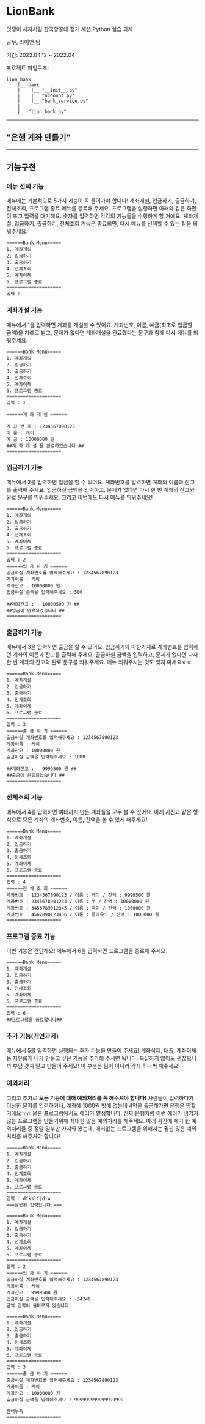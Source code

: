 # LionBank

멋쟁이 사자처럼 한국항공대 정기 세션 Python 실습 과제

골무, 라이언 팀

기간: 2022.04.12 ~ 2022.04

프로젝트 파일구조:

```text
lion_bank  
    |__ bank
    |    |__ "__init__.py"
    |    |__ "account.py"
    |    |__ "bank_service.py"
    |
    |__ "lion_bank.py"
```

* * *

## "은행 계좌 만들기"

* * *

## 기능구현

### 메뉴 선택 기능

메뉴에는 기본적으로 5가지 기능이 꼭 들어가야 합니다! 계좌개설, 입금하기, 출금하기, 전체조회, 프로그램 종료 메뉴를 등록해 주세요. 프로그램을 실행하면 아래와 같은 화면이 뜨고 입력을 대기해요. 숫자를 입력하면 각각의 기능들을 수행하게 할 거에요. 계좌개설, 입금하기, 출금하기, 전체조회 기능은 종료되면, 다시 메뉴를 선택할 수 있는 창을 띄워주세요.

```text
======Bank Menu=====
1. 계좌개설
2. 입금하기
3. 출금하기
4. 전체조회
5. 계좌이체
6. 프로그램 종료
====================
입력 : 
```

### 계좌개설 기능

메뉴에서 1을 입력하면 계좌를 개설할 수 있어요. 계좌번호, 이름, 예금(최초로 입금할 금액)을 차례로 받고, 문제가 없다면 계좌개설을 완료했다는 문구과 함께 다시 메뉴를 띄워주세요.

```text
======Bank Menu=====
1. 계좌개설
2. 입금하기
3. 출금하기
4. 전체조회
5. 계좌이체
6. 프로그램 종료
====================
입력 : 1

======계 좌 개 설 ======

계 좌 번 호 : 1234567890123
이 름 : 케이
예 금 : 10000000 원
##계 좌 개 설 을 완료하였습니다 ##
====================
```

### 입금하기 기능

메뉴에서 2를 입력하면 입금을 할 수 있어요. 계좌번호를 입력하면 계좌의 이름과 잔고를 출력해 주세요. 입금하실 금액을 입력하고, 문제가 없다면 다시 한 번 계좌의 잔고와 완료 문구를 띄워주세요. 그리고 이번에도 다시 메뉴를 띄워주세요!

```text
======Bank Menu=====
1. 계좌개설
2. 입금하기
3. 출금하기
4. 전체조회
5. 계좌이체
6. 프로그램 종료
====================
입력 : 2
======입 금 하 기 ======
입금하실 계좌번호를 입력해주세요 : 1234567890123
계좌이름 : 케이
계좌잔고 : 10000000 원
입금하실 금액을 입력해주세요 : 500

##계좌잔고 :   10000500 원 ##
##입금이 완료되었습니다 ##
====================
```

### 출금하기 기능

메뉴에서 3을 입력하면 출금을 할 수 있어요. 입금하기와 마찬가지로 계좌번호를 입력하면 계좌의 이름과 잔고를 출력해 주세요. 출금하실 금액을 입력하고, 문제가 없다면 다시 한 번 계좌의 잔고와 완료 문구를 띄워주세요. 메뉴 띄워주시는 것도 잊지 마세요ㅎㅎ

```text
======Bank Menu=====
1. 계좌개설
2. 입금하기
3. 출금하기
4. 전체조회
5. 계좌이체
6. 프로그램 종료
====================
입력 : 3
======출 금 하 기 ======
출금하실 계좌번호를 입력해주세요 : 1234567890123
계좌이름 : 케이
계좌잔고 : 10000000 원
출금하실 금액을 입력해주세요 : 1000

##계좌잔고 :   9999500 원 ##
##출금이 완료되었습니다 ##
====================
```

### 전체조회 기능

메뉴에서 4를 입력하면 여태까지 만든 계좌들을 모두 볼 수 있어요. 아래 사진과 같은 형식으로 모든 계좌의 계좌번호, 이름, 잔액을 볼 수 있게 해주세요!

```text
======Bank Menu=====
1. 계좌개설
2. 입금하기
3. 출금하기
4. 전체조회
5. 계좌이체
6. 프로그램 종료
====================
입력 : 4
======전 체 조 회 ======
계좌번호 : 1234567890123 / 이름 : 케이 / 잔액 : 9999500 원
계좌번호 : 2345678901234 / 이름 : 쑤 / 잔액 : 10000000 원
계좌번호 : 3456789012345 / 이름 : 욱이 / 잔액 : 1000000 원
계좌번호 : 4567890123456 / 이름 : 클라우드 / 잔액 : 1000000 원
====================
```

### 프로그램 종료 기능

이번 기능은 간단해요! 메뉴에서 6을 입력하면 프로그램을 종료해 주세요.

```text
======Bank Menu=====
1. 계좌개설
2. 입금하기
3. 출금하기
4. 전체조회
5. 계좌이체
6. 프로그램 종료
====================
입력 : 6
##프로그램을 종료합니다##
```

### 추가 기능(**개인과제**)

메뉴에서 5를 입력하면 실행되는 추가 기능을 만들어 주세요! 계좌삭제, 대출, 계좌이체 등 자유롭게 내가 만들고 싶은 기능을 추가해 주시면 됩니다. 복잡하지 않아도 괜찮으니까 부담 갖지 말고 만들어 주세요! 이 부분은 팀이 아니라 각자 하나씩 해주세요!

### 예외처리

그리고 추가로 **모든 기능에 대해 예외처리를 꼭 해주셔야 합니다!** 사람들이 입력하다가 이상한 문자를 입력하거나, 계좌에 1000원 밖에 없는데 4억을 출금해가면 은행은 망할거에요ㅠㅠ 물론 프로그램에서도 에러가 발생합니다. 진짜 은행처럼 이런 에러가 생기지 않는 프로그램을 만들기위해 최대한 많은 예외처리를 해주세요. 아래 사진에 제가 한 예외처리들 중 정말 일부만 가져와 봤는데, 에러없는 프로그램을 위해서는 훨씬 많은 예외처리를 해주셔야 합니다!

```text
======Bank Menu=====
1. 계좌개설
2. 입금하기
3. 출금하기
4. 전체조회
5. 계좌이체
6. 프로그램 종료
====================
입력 : dfkslfjdiw
===잘못된 입력입니다.===

======Bank Menu=====
1. 계좌개설
2. 입금하기
3. 출금하기
4. 전체조회
5. 계좌이체
6. 프로그램 종료
====================
입력 : 2
======입 금 하 기 ======
입금하실 계좌번호를 입력해주세요 : 1234567890123
계좌이름 : 케이
계좌잔고 : 9999500 원
입금하실 금액을 입력해주세요 : -34746
금액 입력이 올바르지 않습니다.

======Bank Menu=====
1. 계좌개설
2. 입금하기
3. 출금하기
4. 전체조회
5. 계좌이체
6. 프로그램 종료
====================
입력 : 3
======출 금 하 기 ======
출금하실 계좌번호를 입력해주세요 : 1234567890123
계좌이름 : 케이
계좌잔고 : 10000000 원
출금하실 금액을 입력해주세요 : 999999999999999999

잔액부족
====================
```
